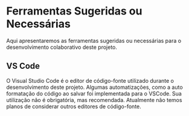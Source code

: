 # Ferramentas Sugeridas ou Necessárias

Aqui apresentaremos as ferramentas sugeridas ou necessárias para o desenvolvimento colaborativo deste projeto.

## VS Code

O Visual Studio Code é o editor de código-fonte utilizado durante o desenvolvimento deste projeto. Algumas automatizações, como a auto formatação do código ao salvar foi implementada para o VSCode. Sua utilização não é obrigatória, mas recomendada. Atualmente não temos planos de considerar outros editores de código-fonte.
